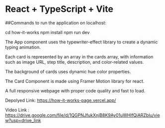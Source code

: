 # React + TypeScript + Vite

##Commands to run the application on localhost:

   cd how-it-works
   npm install
   npm run dev

The App component uses the typewriter-effect library to create a dynamic typing animation.


Each card is represented by an array in the cards array, with information such as image URL, step title, description, and color-related values.


The background of cards uses dynamic hue color properties.


The Card Component is made using Framer Motion library for react.


A full responsive webpage with proper code quality and fast to load.

Depolyed Link: https://how-it-works-page.vercel.app/


Video Link : https://drive.google.com/file/d/1QGPNJfukXnjB8K9Ay01uWHIfQjARZblu/view?usp=drive_link
